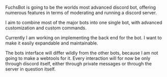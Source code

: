 FuchsBot is going to be the worlds most advanced discord bot, offering numerous features in terms of moderating and running a discord server.

I aim to combine most of the major bots into one single bot, with advanced customization and custom commands.

Currently I am working on implementing the back end for the bot. I want to make it easily expandable and maintainable.



The bots interface will differ wildly from the other bots, because I am not going to make a webtools for it. Every interaction will for now be only through discord itself, either through private messages or through the server in question itself.